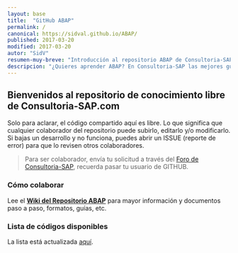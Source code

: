 ```yaml
---
layout: base
title:  "GitHub ABAP"
permalink: /
canonical: https://sidval.github.io/ABAP/
published: 2017-03-20
modified: 2017-03-20
autor: "SidV"
resumen-muy-breve: "Introducción al repositorio ABAP de Consultoria-SAP"
descripcion: "¿Quieres aprender ABAP? En Consultoria-SAP las mejores guías y código libre para que veas cómo usar el lenguaje de programación ABAP para SAP en español"
---
```


## Bienvenidos al repositorio de conocimiento libre de Consultoria-SAP.com

Solo para aclarar, el código compartido aquí es libre. Lo que significa que cualquier colaborador del repositorio puede subirlo, editarlo y/o modificarlo. Si bajas un desarrollo y no funciona, puedes abrir un ISSUE (reporte de error) para que lo revisen otros colaboradores.

>Para ser colaborador, envía tu solicitud a través del [Foro de Consultoria-SAP](http://foros.consultoria-sap.com), recuerda pasar tu usuario de GITHUB.

### Cómo colaborar
Lee el [**Wiki del Repositorio ABAP**](https://github.com/SidVal/ABAP/wiki) para mayor información y documentos paso a paso, formatos, guías, etc.

### Lista de códigos disponibles
La lista está actualizada [aquí](https://github.com/SidVal/ABAP/blob/master/README.md).

